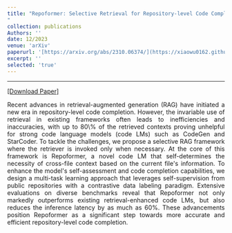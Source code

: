 ```yaml
---
title: "Repoformer: Selective Retrieval for Repository-level Code Completion
"
collection: publications
Authors: ''
date: 12/2023
venue: 'arXiv'
paperurl: '[https://arxiv.org/abs/2310.06374/](https://xiaowu0162.github.io/files/repoformer_preprint.pdf)'
excerpt: ''
selected: 'true'
---
```

---
<a href='https://xiaowu0162.github.io/files/repoformer_preprint.pdf' target="_blank">[Download Paper]</a>

<p align="justify">
 Recent advances in retrieval-augmented generation (RAG) have initiated a new era in repository-level code completion. However, the invariable use of retrieval in existing frameworks often leads to inefficiencies and inaccuracies, with up to 80\% of the retrieved contexts proving unhelpful for strong code language models (code LMs) such as CodeGen and StarCoder. To tackle the challenges, we propose a selective RAG framework where the retriever is invoked only when necessary. At the core of this framework is Repoformer, a novel code LM that self-determines the necessity of cross-file context based on the current file's information. To enhance the model's self-assessment and code completion capabilities, we design a multi-task learning approach that leverages self-supervision from public repositories with a contrastive data labeling paradigm. Extensive evaluations on diverse benchmarks reveal that Repoformer not only markedly outperforms existing retrieval-enhanced code LMs, but also reduces the inference latency by as much as 60%. These advancements position Repoformer as a significant step towards more accurate and efficient repository-level code completion. 
</p>
